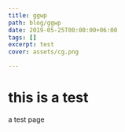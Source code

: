 ```yaml
---
title: ggwp
path: blog/ggwp
date: 2019-05-25T00:00:00+06:00
tags: []
excerpt: test
cover: assets/cg.png

---
```

# this is a test

a test page